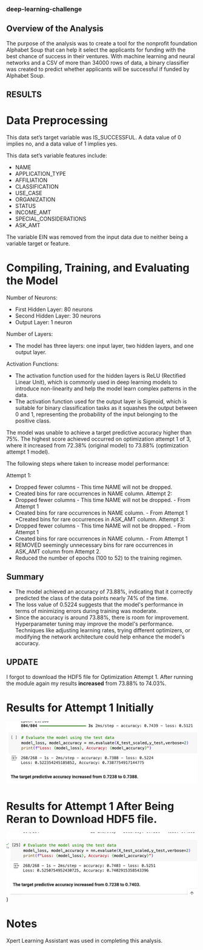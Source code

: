 ### deep-learning-challenge
## Overview of the Analysis

The purpose of the analysis was to create a tool for the nonprofit foundation Alphabet Soup that can help it select the applicants for funding with the best chance of success in their ventures. With machine learning and neural networks and a CSV of more than 34000 rows of data, a binary classifier was created to predict whether applicants will be successful if funded by Alphabet Soup.

## RESULTS

# Data Preprocessing

This data set’s target variable was IS_SUCCESSFUL. A data value of 0 implies no, and a data value of 1 implies yes.

This data set’s variable features include:
* NAME
* APPLICATION_TYPE
* AFFILIATION
* CLASSIFICATION
* USE_CASE
* ORGANIZATION
* STATUS
* INCOME_AMT
* SPECIAL_CONSIDERATIONS
* ASK_AMT

The variable EIN was removed from the input data due to neither being a variable target or feature.

# Compiling, Training, and Evaluating the Model

Number of Neurons:
* First Hidden Layer: 80 neurons
* Second Hidden Layer: 30 neurons
* Output Layer: 1 neuron

Number of Layers:
* The model has three layers: one input layer, two hidden layers, and one output layer.

Activation Functions:
* The activation function used for the hidden layers is ReLU (Rectified Linear Unit), which is commonly used in deep learning models to introduce non-linearity and help the model learn complex patterns in the data.
* The activation function used for the output layer is Sigmoid, which is suitable for binary classification tasks as it squashes the output between 0 and 1, representing the probability of the input belonging to the positive class.

The model was unable to achieve a target predictive accuracy higher than 75%. The highest score achieved occurred on optimization attempt 1 of 3, where it increased from 72.38% (original model) to 73.88% (optimization attempt 1 model).

The following steps where taken to increase model performance:

Attempt 1:
* Dropped fewer columns - This time NAME will not be dropped.
* Created bins for rare occurrences in NAME column.
Attempt 2:
* Dropped fewer columns - This time NAME will not be dropped. - From Attempt 1
* Created bins for rare occurrences in NAME column. - From Attempt 1
*Created bins for rare occurrences in ASK_AMT column.
Attempt 3:
* Dropped fewer columns - This time NAME will not be dropped. - From Attempt 1
* Created bins for rare occurrences in NAME column. - From Attempt 1
* REMOVED seemingly unnecessary bins for rare occurrences in ASK_AMT column from Attempt 2.
* Reduced the number of epochs (100 to 52) to the training regimen.

## Summary

* The model achieved an accuracy of 73.88%, indicating that it correctly predicted the class of the data points nearly 74% of the time.
* The loss value of 0.5224 suggests that the model's performance in terms of minimizing errors during training was moderate.
* Since the accuracy is around 73.88%, there is room for improvement. Hyperparameter tuning may improve the model's performance. Techniques like adjusting learning rates, trying different optimizers, or modifying the network architecture could help enhance the model's accuracy.

## UPDATE
I forgot to download the HDF5 file for Optimization Attempt 1. After running the module again my results **increased** from 73.88% to 74.03%.

# Results for Attempt 1 Initially
![Original ATTEMPT 1](https://github.com/mcscodes/deep-learning-challenge/blob/main/Original_Optimization_1_Results.png)

# Results for Attempt 1 After Being Reran to Download HDF5 file.
![Rerun ATTEMPT 2](https://github.com/mcscodes/deep-learning-challenge/blob/main/Rerun_Optimization_1_Results.png))

# Notes
Xpert Learning Assistant was used in completing this analysis.
